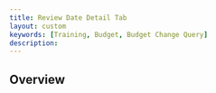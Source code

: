 ```yaml
---
title: Review Date Detail Tab
layout: custom
keywords: [Training, Budget, Budget Change Query]
description: 
---
```


## Overview
